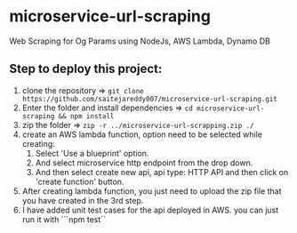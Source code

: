 # microservice-url-scraping
Web Scraping for Og Params using NodeJs, AWS Lambda, Dynamo DB

## Step to deploy this project:
1. clone the repository => ```git clone https://github.com/saitejareddy007/microservice-url-scraping.git```
2. Enter the folder and install dependencies => ```cd microservice-url-scraping && npm install```
3. zip the folder => ```zip -r ../microservice-url-scrapping.zip ./```
4. create an AWS lambda function, option need to be selected while creating:  
    1. Select 'Use a blueprint' option.
    2. And select microservice http endpoint from the drop down.
    3. And then select create new api, api type: HTTP API and then click on 'create function' button.
5. After creating lambda function, you just need to upload the zip file that you have created in the 3rd step.
6. I have added unit test cases for the api deployed in AWS. you can just run it with ```npm test``
